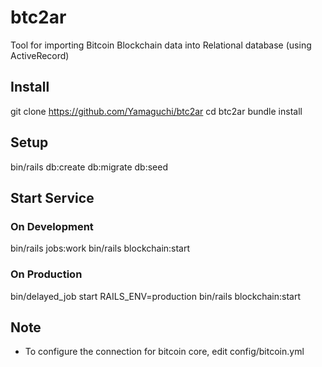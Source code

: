 # btc2ar

Tool for importing Bitcoin Blockchain data into Relational database (using ActiveRecord)

## Install

git clone https://github.com/Yamaguchi/btc2ar
cd btc2ar
bundle install

## Setup

bin/rails db:create db:migrate db:seed

## Start Service

### On Development 
bin/rails jobs:work
bin/rails blockchain:start

### On Production
bin/delayed_job start
RAILS_ENV=production bin/rails blockchain:start

## Note

- To configure the connection for bitcoin core, edit config/bitcoin.yml
